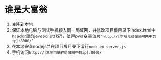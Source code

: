 # 谁是大富翁
1. 克隆到本地
2. 保证本地电脑与测试手机接入同一局域网，并修改项目根目录下index.html中header里的javascript代码，使得pwd变量值为`“http://[本地电脑在局域网中的ip]:8000/”`
3. 在本地安装nodejs并在项目根目录下运行`node ex-server.js`
4. 手机访问`http://[本地电脑在局域网中的ip]:8000/`
